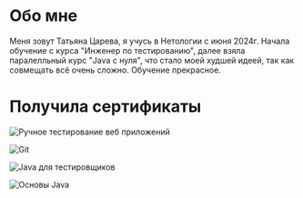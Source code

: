 # Обо мне
Меня зовут Татьяна Царева, я учусь в Нетологии с июня 2024г.
Начала обучение с курса "Инженер по тестированию", далее взяла паралелльный курс "Java с нуля", что стало моей худшей идеей, так как совмещать всё очень сложно.
Обучение прекрасное.

# Получила сертификаты 
![Ручное тестирование веб приложений](https://github.com/user-attachments/assets/3f7e694d-d7ad-41ee-bca6-549f443f8fa6)

![Git](https://github.com/user-attachments/assets/48a8ef4b-6070-4bd6-9c71-b60e17b5873c)

![Java для тестировщиков](https://github.com/user-attachments/assets/2203b965-bebd-409f-9676-0fc31c53052a)

![Основы Java](https://github.com/user-attachments/assets/e3d67863-ae3d-4a8c-80b0-2462d7458937)
